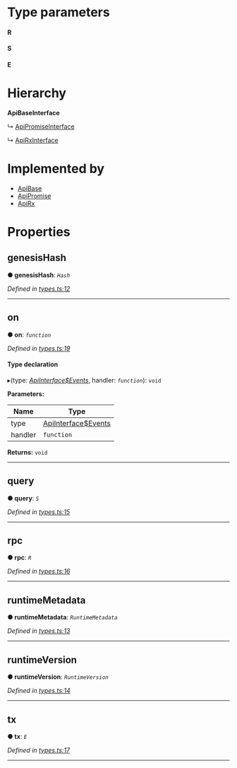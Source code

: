 

# Type parameters
#### R 
#### S 
#### E 
# Hierarchy

**ApiBaseInterface**

↳  [ApiPromiseInterface](_promise_types_.apipromiseinterface.md)

↳  [ApiRxInterface](_rx_types_.apirxinterface.md)

# Implemented by

* [ApiBase](../classes/_base_.apibase.md)
* [ApiPromise](../classes/_promise_index_.apipromise.md)
* [ApiRx](../classes/_rx_index_.apirx.md)

# Properties

<a id="genesishash"></a>

##  genesisHash

**● genesisHash**: *`Hash`*

*Defined in [types.ts:12](https://github.com/polkadot-js/api/blob/fced67f/packages/api/src/types.ts#L12)*

___
<a id="on"></a>

##  on

**● on**: *`function`*

*Defined in [types.ts:19](https://github.com/polkadot-js/api/blob/fced67f/packages/api/src/types.ts#L19)*

#### Type declaration
▸(type: *[ApiInterface$Events](../modules/_types_.md#apiinterface_events)*, handler: *`function`*): `void`

**Parameters:**

| Name | Type |
| ------ | ------ |
| type | [ApiInterface$Events](../modules/_types_.md#apiinterface_events) |
| handler | `function` |

**Returns:** `void`

___
<a id="query"></a>

##  query

**● query**: *`S`*

*Defined in [types.ts:15](https://github.com/polkadot-js/api/blob/fced67f/packages/api/src/types.ts#L15)*

___
<a id="rpc"></a>

##  rpc

**● rpc**: *`R`*

*Defined in [types.ts:16](https://github.com/polkadot-js/api/blob/fced67f/packages/api/src/types.ts#L16)*

___
<a id="runtimemetadata"></a>

##  runtimeMetadata

**● runtimeMetadata**: *`RuntimeMetadata`*

*Defined in [types.ts:13](https://github.com/polkadot-js/api/blob/fced67f/packages/api/src/types.ts#L13)*

___
<a id="runtimeversion"></a>

##  runtimeVersion

**● runtimeVersion**: *`RuntimeVersion`*

*Defined in [types.ts:14](https://github.com/polkadot-js/api/blob/fced67f/packages/api/src/types.ts#L14)*

___
<a id="tx"></a>

##  tx

**● tx**: *`E`*

*Defined in [types.ts:17](https://github.com/polkadot-js/api/blob/fced67f/packages/api/src/types.ts#L17)*

___

